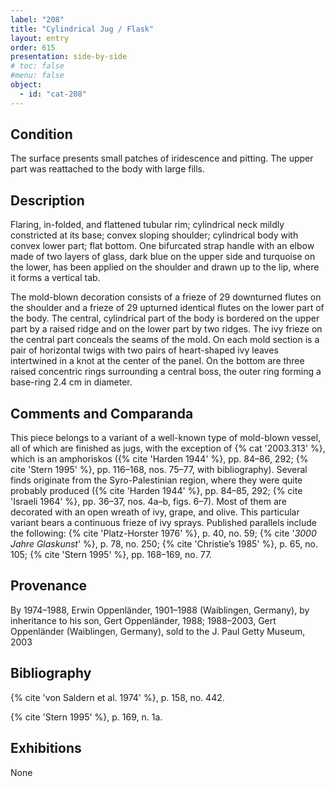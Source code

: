```yaml
---
label: "208"
title: "Cylindrical Jug / Flask"
layout: entry
order: 615
presentation: side-by-side
# toc: false
#menu: false 
object:
  - id: "cat-208"
---
```


## Condition

The surface presents small patches of iridescence and pitting. The upper part was reattached to the body with large fills.

## Description

Flaring, in-folded, and flattened tubular rim; cylindrical neck mildly constricted at its base; convex sloping shoulder; cylindrical body with convex lower part; flat bottom. One bifurcated strap handle with an elbow made of two layers of glass, dark blue on the upper side and turquoise on the lower, has been applied on the shoulder and drawn up to the lip, where it forms a vertical tab.

The mold-blown decoration consists of a frieze of 29 downturned flutes on the shoulder and a frieze of 29 upturned identical flutes on the lower part of the body. The central, cylindrical part of the body is bordered on the upper part by a raised ridge and on the lower part by two ridges. The ivy frieze on the central part conceals the seams of the mold. On each mold section is a pair of horizontal twigs with two pairs of heart-shaped ivy leaves intertwined in a knot at the center of the panel. On the bottom are three raised concentric rings surrounding a central boss, the outer ring forming a base-ring 2.4 cm in diameter.

## Comments and Comparanda

This piece belongs to a variant of a well-known type of mold-blown vessel, all of which are finished as jugs, with the exception of {% cat '2003.313' %}, which is an amphoriskos ({% cite 'Harden 1944' %}, pp. 84–86, 292; {% cite 'Stern 1995' %}, pp. 116–168, nos. 75–77, with bibliography). Several finds originate from the Syro-Palestinian region, where they were quite probably produced ({% cite 'Harden 1944' %}, pp. 84–85, 292; {% cite 'Israeli 1964' %}, pp. 36–37, nos. 4a–b, figs. 6–7). Most of them are decorated with an open wreath of ivy, grape, and olive. This particular variant bears a continuous frieze of ivy sprays. Published parallels include the following: {% cite 'Platz-Horster 1976' %}, p. 40, no. 59; {% cite '*3000 Jahre Glaskunst*' %}, p. 78, no. 250; {% cite 'Christie’s 1985' %}, p. 65, no. 105; {% cite 'Stern 1995' %}, pp. 168–169, no. 77.

## Provenance

By 1974–1988, Erwin Oppenländer, 1901–1988 (Waiblingen, Germany), by inheritance to his son, Gert Oppenländer, 1988; 1988–2003, Gert Oppenländer (Waiblingen, Germany), sold to the J. Paul Getty Museum, 2003

## Bibliography

{% cite 'von Saldern et al. 1974' %}, p. 158, no. 442.

{% cite 'Stern 1995' %}, p. 169, n. 1a.

## Exhibitions

None
